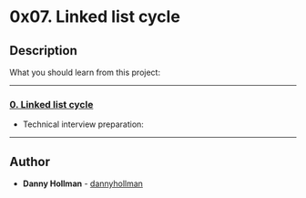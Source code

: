 # 0x07. Linked list cycle

## Description
What you should learn from this project:

---

### [0. Linked list cycle](./0-check_cycle.c)
* Technical interview preparation: 

---

## Author
* **Danny Hollman** - [dannyhollman](https://github.com/dannyhollman)
